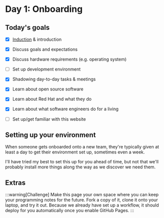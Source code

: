 # Day 1: Onboarding

## Today's goals

- [x] [Induction](https://www.unifrog.org/placement/guides/placement-induction-checklist) & introduction
- [x] Discuss goals and expectations
- [x] Discuss hardware requirements (e.g. operating system)
- [ ] Set up development environment
- [x] Shadowing day-to-day tasks & meetings
- [x] Learn about open source software
- [x] Learn about Red Hat and what they do
- [x] Learn about what software engineers do for a living
- [ ] Set up/get familiar with this website


## Setting up your environment

When someone gets onboarded onto a new team, they're typically given at least a day to get their environment set up, sometimes even a week.

I'll have tried my best to set this up for you ahead of time, but not that we'll probably install more things along the way as we discover we need them.

## Extras


:::warning[Challenge]
Make this page your own space where you can keep your programming notes for the future. Fork a copy of it, clone it onto your laptop, and try it out. Because we already have set up a workflow, it should deploy for you automatically once you enable GitHub Pages.
:::





